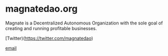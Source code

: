 # magnatedao.org
Magnate is a Decentralized Autonomous Organization with the sole goal of creating and running profitable businesses. 

[Twitter)(https://twitter.com/magnatedao)

[email](magnatedao@protonmail.com)
